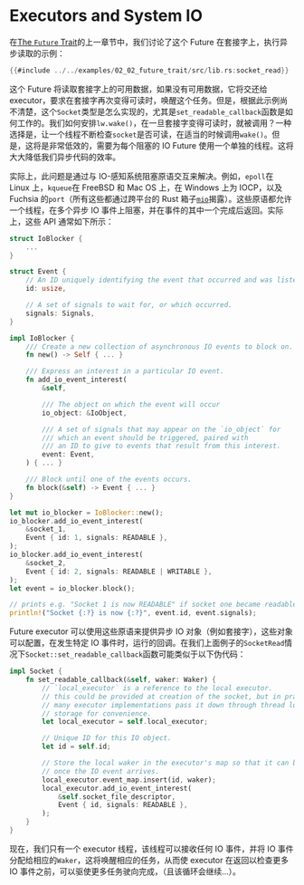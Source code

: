 # Executors and System IO

在[The `Future` Trait]的上一章节中，我们讨论了这个 Future 在套接字上，执行异步读取的示例：

```rust
{{#include ../../examples/02_02_future_trait/src/lib.rs:socket_read}}
```

这个 Future 将读取套接字上的可用数据，如果没有可用数据，它将交还给 executor，要求在套接字再次变得可读时，唤醒这个任务。但是，根据此示例尚不清楚，这个`Socket`类型是怎么实现的，尤其是`set_readable_callback`函数是如何工作的。我们如何安排`lw.wake()`，在一旦套接字变得可读时，就被调用？一种选择是，让一个线程不断检查`socket`是否可读，在适当的时候调用`wake()`。但是，这将是非常低效的，需要为每个阻塞的 IO Future 使用一个单独的线程。这将大大降低我们异步代码的效率。

实际上，此问题是通过与 IO-感知系统阻塞原语交互来解决。例如，`epoll`在 Linux 上，`kqueue`在 FreeBSD 和 Mac OS 上，在 Windows 上为 IOCP，以及 Fuchsia 的`port`（所有这些都通过跨平台的 Rust 箱子[`mio`]揭露）。这些原语都允许一个线程，在多个异步 IO 事件上阻塞，并在事件的其中一个完成后返回。实际上，这些 API 通常如下所示：

```rust
struct IoBlocker {
    ...
}

struct Event {
    // An ID uniquely identifying the event that occurred and was listened for.
    id: usize,

    // A set of signals to wait for, or which occurred.
    signals: Signals,
}

impl IoBlocker {
    /// Create a new collection of asynchronous IO events to block on.
    fn new() -> Self { ... }

    /// Express an interest in a particular IO event.
    fn add_io_event_interest(
        &self,

        /// The object on which the event will occur
        io_object: &IoObject,

        /// A set of signals that may appear on the `io_object` for
        /// which an event should be triggered, paired with
        /// an ID to give to events that result from this interest.
        event: Event,
    ) { ... }

    /// Block until one of the events occurs.
    fn block(&self) -> Event { ... }
}

let mut io_blocker = IoBlocker::new();
io_blocker.add_io_event_interest(
    &socket_1,
    Event { id: 1, signals: READABLE },
);
io_blocker.add_io_event_interest(
    &socket_2,
    Event { id: 2, signals: READABLE | WRITABLE },
);
let event = io_blocker.block();

// prints e.g. "Socket 1 is now READABLE" if socket one became readable.
println!("Socket {:?} is now {:?}", event.id, event.signals);
```

Future executor 可以使用这些原语来提供异步 IO 对象（例如套接字），这些对象可以配置，在发生特定 IO 事件时，运行的回调。在我们上面例子的`SocketRead`情况下`Socket::set_readable_callback`函数可能类似于以下伪代码：

```rust
impl Socket {
    fn set_readable_callback(&self, waker: Waker) {
        // `local_executor` is a reference to the local executor.
        // this could be provided at creation of the socket, but in practice
        // many executor implementations pass it down through thread local
        // storage for convenience.
        let local_executor = self.local_executor;

        // Unique ID for this IO object.
        let id = self.id;

        // Store the local waker in the executor's map so that it can be called
        // once the IO event arrives.
        local_executor.event_map.insert(id, waker);
        local_executor.add_io_event_interest(
            &self.socket_file_descriptor,
            Event { id, signals: READABLE },
        );
    }
}
```

现在，我们只有一个 executor 线程，该线程可以接收任何 IO 事件，并将 IO 事件分配给相应的`Waker`，这将唤醒相应的任务，从而使 executor 在返回以检查更多 IO 事件之前，可以驱使更多任务驶向完成，（且该循环会继续...）。

[the `future` trait]: ./02_future.zh.md
[`mio`]: https://github.com/tokio-rs/mio
